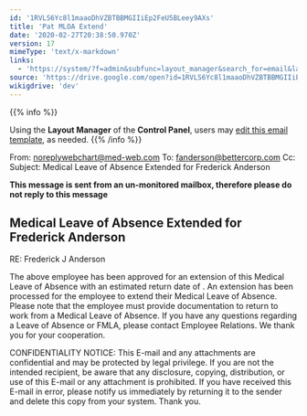 ```yaml
---
id: '1RVLS6Yc8l1maaoDhVZBTBBMGIIiEp2FeU5BLeey9AXs'
title: 'Pat MLOA Extend'
date: '2020-02-27T20:38:50.970Z'
version: 17
mimeType: 'text/x-markdown'
links:
  - 'https://system/?f=admin&subfunc=layout_manager&search_for=email&layout_search=Go&lv_layout_manager_limit=0&opp=edit&doc_type=EME&old_module=Email&old_name=Pat+MLOA+Extend&active=0'
source: 'https://drive.google.com/open?id=1RVLS6Yc8l1maaoDhVZBTBBMGIIiEp2FeU5BLeey9AXs'
wikigdrive: 'dev'
---
```





{{% info %}}

Using the **Layout Manager** of the **Control Panel**, users may [edit this email template](https://system/?f=admin&subfunc=layout_manager&search_for=email&layout_search=Go&lv_layout_manager_limit=0&opp=edit&doc_type=EME&old_module=Email&old_name=Pat+MLOA+Extend&active=0), as needed.
{{% /info %}}



From: noreplywebchart@med-web.com
To: fanderson@bettercorp.com
Cc:
Subject: Medical Leave of Absence Extended for Frederick Anderson

****This message is sent from an un-monitored mailbox, therefore please do not reply to this message****

## **Medical Leave of Absence Extended for Frederick Anderson**


RE: Frederick J Anderson

The above employee has been approved for an extension of this Medical Leave of Absence with an estimated return date of . An extension has been processed for the employee to extend their Medical Leave of Absence.
Please note that the employee must provide documentation to return to work from a Medical Leave of Absence.
If you have any questions regarding a Leave of Absence or FMLA, please contact Employee Relations.
We thank you for your cooperation.


CONFIDENTIALITY NOTICE: This E-mail and any attachments are confidential and may be protected by legal privilege. If you are not the intended recipient, be aware that any disclosure, copying, distribution, or use of this E-mail or any attachment is prohibited. If you have received this E-mail in error, please notify us immediately by returning it to the sender and delete this copy from your system. Thank you.
